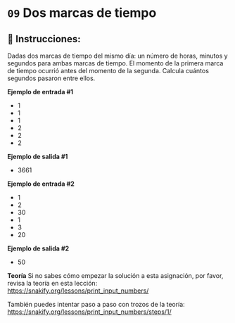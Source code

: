 # `09` Dos marcas de tiempo

## 📝 Instrucciones:

Dadas dos marcas de tiempo del mismo día: un número de horas, minutos y segundos para ambas marcas de tiempo. El momento de la primera marca de tiempo ocurrió antes del momento de la segunda. Calcula cuántos segundos pasaron entre ellos.


**Ejemplo de entrada #1**
* 1
* 1
* 1
* 2
* 2
* 2

**Ejemplo de salida #1**
* 3661

**Ejemplo de entrada #2**
* 1
* 2
* 30
* 1
* 3
* 20

**Ejemplo de salida #2**
* 50

**Teoría**
Si no sabes cómo empezar la solución a esta asignación, por favor, revisa la teoría en esta lección:
https://snakify.org/lessons/print_input_numbers/

También puedes intentar paso a paso con trozos de la teoría:
https://snakify.org/lessons/print_input_numbers/steps/1/